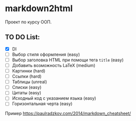 # markdown2html

Проект по курсу ООП.

## TO DO List:

- [x] DI
- [ ] Выбор стиля оформления (easy)
- [ ] Выбор заголовка HTML при помощи тега `title` (easy)
- [ ] Добавить возможность LaTeX (medium)
- [ ] Картинки (hard)
- [ ] Ссылки (hard)
- [ ] Таблицы (unreal)
- [ ] Списки (easy)
- [ ] Цитаты (easy)
- [ ] Исходный код с указанием языка (easy)
- [ ] Горизонтальная черта (easy)

Пример https://paulradzkov.com/2014/markdown_cheatsheet/
